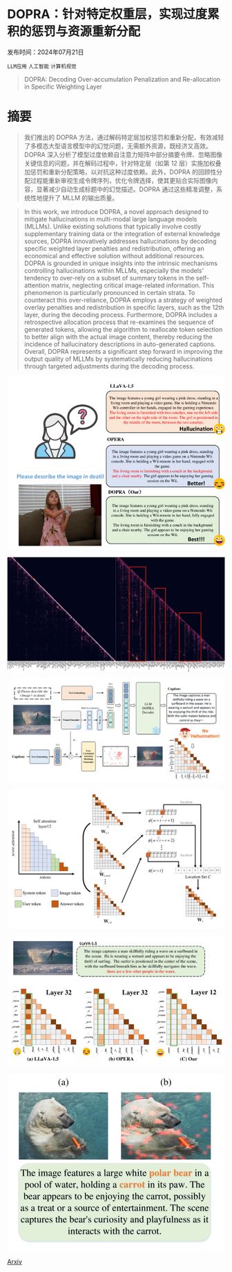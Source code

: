 # DOPRA：针对特定权重层，实现过度累积的惩罚与资源重新分配

发布时间：2024年07月21日

`LLM应用` `人工智能` `计算机视觉`

> DOPRA: Decoding Over-accumulation Penalization and Re-allocation in Specific Weighting Layer

# 摘要

> 我们推出的 DOPRA 方法，通过解码特定层加权惩罚和重新分配，有效减轻了多模态大型语言模型中的幻觉问题，无需额外资源，既经济又高效。DOPRA 深入分析了模型过度依赖自注意力矩阵中部分摘要令牌、忽略图像关键信息的问题，并在解码过程中，针对特定层（如第 12 层）实施加权叠加惩罚和重新分配策略，以对抗这种过度依赖。此外，DOPRA 的回顾性分配过程能重新审视生成令牌序列，优化令牌选择，使其更贴合实际图像内容，显著减少自动生成标题中的幻觉描述。DOPRA 通过这些精准调整，系统性地提升了 MLLM 的输出质量。

> In this work, we introduce DOPRA, a novel approach designed to mitigate hallucinations in multi-modal large language models (MLLMs). Unlike existing solutions that typically involve costly supplementary training data or the integration of external knowledge sources, DOPRA innovatively addresses hallucinations by decoding specific weighted layer penalties and redistribution, offering an economical and effective solution without additional resources. DOPRA is grounded in unique insights into the intrinsic mechanisms controlling hallucinations within MLLMs, especially the models' tendency to over-rely on a subset of summary tokens in the self-attention matrix, neglecting critical image-related information. This phenomenon is particularly pronounced in certain strata. To counteract this over-reliance, DOPRA employs a strategy of weighted overlay penalties and redistribution in specific layers, such as the 12th layer, during the decoding process. Furthermore, DOPRA includes a retrospective allocation process that re-examines the sequence of generated tokens, allowing the algorithm to reallocate token selection to better align with the actual image content, thereby reducing the incidence of hallucinatory descriptions in auto-generated captions. Overall, DOPRA represents a significant step forward in improving the output quality of MLLMs by systematically reducing hallucinations through targeted adjustments during the decoding process.

![DOPRA：针对特定权重层，实现过度累积的惩罚与资源重新分配](../../../paper_images/2407.15130/x1.png)

![DOPRA：针对特定权重层，实现过度累积的惩罚与资源重新分配](../../../paper_images/2407.15130/attn_3.png)

![DOPRA：针对特定权重层，实现过度累积的惩罚与资源重新分配](../../../paper_images/2407.15130/x2.png)

![DOPRA：针对特定权重层，实现过度累积的惩罚与资源重新分配](../../../paper_images/2407.15130/x3.png)

![DOPRA：针对特定权重层，实现过度累积的惩罚与资源重新分配](../../../paper_images/2407.15130/x4.png)

![DOPRA：针对特定权重层，实现过度累积的惩罚与资源重新分配](../../../paper_images/2407.15130/x5.png)

[Arxiv](https://arxiv.org/abs/2407.15130)